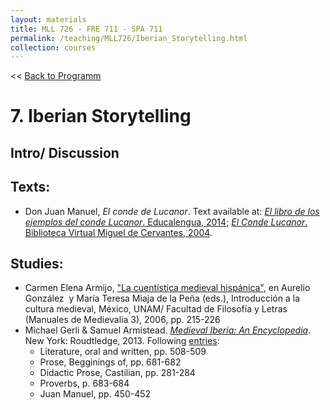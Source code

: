 ```yaml
---
layout: materials
title: MLL 726 - FRE 711 - SPA 711
permalink: /teaching/MLL726/Iberian_Storytelling.html
collection: courses
---
```


<< [Back to Programm](index.html)

# 7. Iberian Storytelling 

## Intro/ Discussion 

## Texts: 
* Don Juan Manuel, *El conde de Lucanor*. Text available at: [*El libro de los ejemplos del conde Lucanor*. Educalengua, 2014](https://educalengua.files.wordpress.com/2014/01/el-conde-lucanor.pdf); [*El Conde Lucanor*. Biblioteca Virtual Miguel de Cervantes, 2004](http://www.cervantesvirtual.com/obra-visor/el-conde-lucanor--0/html/00052e2a-82b2-11df-acc7-002185ce6064_1.html#I_1_).  
<!-- * Libro de Zifar -->
<!--* El arcipreste de Hita -->

## Studies: 
* Carmen Elena Armijo, ["La cuentística medieval hispánica"](http://132.248.101.21/filoblog/cearmijo/files/2009/08/cuentistica-medieval.pdf), en Aurelio González  y María Teresa Miaja de la Peña (eds.), Introducción a la cultura medieval, México, UNAM/ Facultad de Filosofía y Letras (Manuales de Medievalia 3), 2006, pp. 215-226
* Michael Gerli & Samuel Armistead. [*Medieval Iberia: An Encyclopedia*](https://ebookcentral.proquest.com/lib/miami/reader.action?docID=1576031&ppg=32#). New York: Roudtledge, 2013. Following [entries](pdfs/Gerli_2013.pdf):
	* Literature, oral and written, pp. 508-509
	* Prose, Begginings of, pp. 681-682
	* Didactic Prose, Castilian, pp. 281-284
	* Proverbs, p. 683-684
	* Juan Manuel, pp. 450-452

<!-- ## Material culture to explore: -->

<!-- ## Digital resources to explore: -->